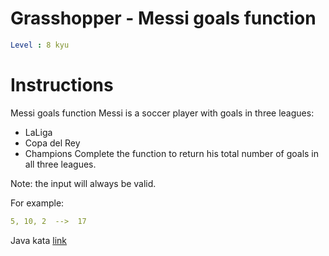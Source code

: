 # Grasshopper - Messi goals function

```yaml
Level : 8 kyu
```

# Instructions
Messi goals function
Messi is a soccer player with goals in three leagues:

- LaLiga
- Copa del Rey
- Champions
Complete the function to return his total number of goals in all three leagues.

Note: the input will always be valid.

For example:

```yaml
5, 10, 2  -->  17
```

Java kata [link](https://www.codewars.com/kata/55f73be6e12baaa5900000d4/train/java)